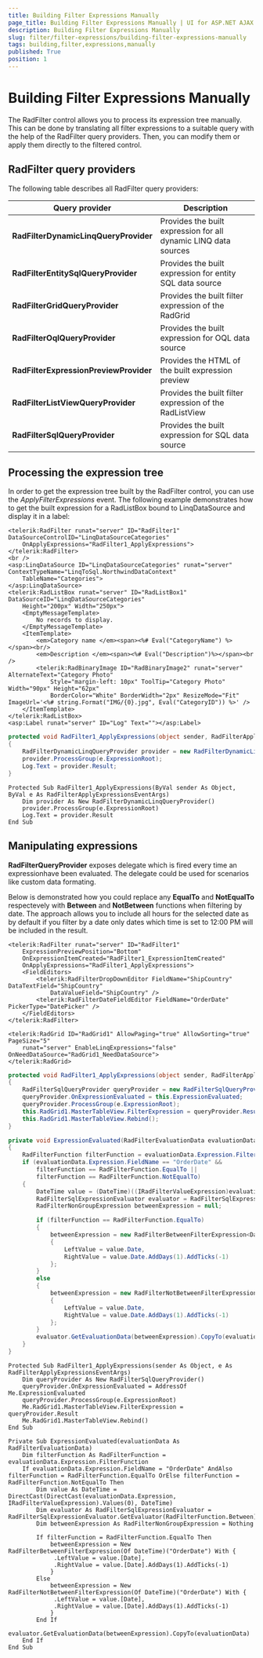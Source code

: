 ```yaml
---
title: Building Filter Expressions Manually
page_title: Building Filter Expressions Manually | UI for ASP.NET AJAX Documentation
description: Building Filter Expressions Manually
slug: filter/filter-expressions/building-filter-expressions-manually
tags: building,filter,expressions,manually
published: True
position: 1
---
```


# Building Filter Expressions Manually



The RadFilter control allows you to process its expression tree manually. This can be done by translating all filter expressions to a suitable query with the help of the RadFilter query providers. Then, you can modify them or apply them directly to the filtered control.

## RadFilter query providers

The following table describes all RadFilter query providers:


|  **Query provider**  |  **Description**  |
| ------ | ------ |
| **RadFilterDynamicLinqQueryProvider** |Provides the built expression for all dynamic LINQ data sources|
| **RadFilterEntitySqlQueryProvider** |Provides the built expression for entity SQL data source|
| **RadFilterGridQueryProvider** |Provides the built filter expression of the RadGrid|
| **RadFilterOqlQueryProvider** |Provides the built expression for OQL data source|
| **RadFilterExpressionPreviewProvider** |Provides the HTML of the built expression preview|
| **RadFilterListViewQueryProvider** |Provides the built filter expression of the RadListView|
| **RadFilterSqlQueryProvider** |Provides the built expression for SQL data source|

## Processing the expression tree

In order to get the expression tree built by the RadFilter control, you can use the *ApplyFilterExpressions* event. The following example demonstrates how to get the built expression for a RadListBox bound to LinqDataSource and display it in a label:

````ASPNET
<telerik:RadFilter runat="server" ID="RadFilter1" DataSourceControlID="LinqDataSourceCategories"
    OnApplyExpressions="RadFilter1_ApplyExpressions">
</telerik:RadFilter>
<br />
<asp:LinqDataSource ID="LinqDataSourceCategories" runat="server" ContextTypeName="LinqToSql.NorthwindDataContext"
    TableName="Categories">
</asp:LinqDataSource>
<telerik:RadListBox runat="server" ID="RadListBox1" DataSourceID="LinqDataSourceCategories"
    Height="200px" Width="250px">
    <EmptyMessageTemplate>
        No records to display.
    </EmptyMessageTemplate>
    <ItemTemplate>
        <em>Category name </em><span><%# Eval("CategoryName") %></span><br/>
        <em>Description </em><span><%# Eval("Description")%></span><br />
        <telerik:RadBinaryImage ID="RadBinaryImage2" runat="server" AlternateText="Category Photo"
            Style="margin-left: 10px" ToolTip="Category Photo" Width="90px" Height="62px"
            BorderColor="White" BorderWidth="2px" ResizeMode="Fit" ImageUrl='<%# string.Format("IMG/{0}.jpg", Eval("CategoryID")) %>' />
    </ItemTemplate>
</telerik:RadListBox>
<asp:Label runat="server" ID="Log" Text=""></asp:Label>
````
````C#
protected void RadFilter1_ApplyExpressions(object sender, RadFilterApplyExpressionsEventArgs e)
{
    RadFilterDynamicLinqQueryProvider provider = new RadFilterDynamicLinqQueryProvider();
    provider.ProcessGroup(e.ExpressionRoot);
    Log.Text = provider.Result;
}
````
````VB.NET
Protected Sub RadFilter1_ApplyExpressions(ByVal sender As Object, ByVal e As RadFilterApplyExpressionsEventArgs)
    Dim provider As New RadFilterDynamicLinqQueryProvider()
    provider.ProcessGroup(e.ExpressionRoot)
    Log.Text = provider.Result
End Sub
````



## Manipulating expressions

**RadFilterQueryProvider** exposes delegate which is fired every time an expressionhave been evaluated. The delegate could be used for scenarios like custom data formating.

Below is demonstrated how you could replace any **EqualTo** and **NotEqualTo** respectevely with **Between** and **NotBetween** functions when filtering by date. The approach allows you to include all hours for the selected date as by default if you filter by a date only dates which time is set to 12:00 PM will be included in the result.

````ASPNET
<telerik:RadFilter runat="server" ID="RadFilter1"
    ExpressionPreviewPosition="Bottom"
    OnExpressionItemCreated="RadFilter1_ExpressionItemCreated"
    OnApplyExpressions="RadFilter1_ApplyExpressions">
    <FieldEditors>
        <telerik:RadFilterDropDownEditor FieldName="ShipCountry" DataTextField="ShipCountry"
            DataValueField="ShipCountry" />
        <telerik:RadFilterDateFieldEditor FieldName="OrderDate" PickerType="DatePicker" />
    </FieldEditors>
</telerik:RadFilter>

<telerik:RadGrid ID="RadGrid1" AllowPaging="true" AllowSorting="true" PageSize="5"
    runat="server" EnableLinqExpressions="false" OnNeedDataSource="RadGrid1_NeedDataSource">
</telerik:RadGrid>
````
````C#
protected void RadFilter1_ApplyExpressions(object sender, RadFilterApplyExpressionsEventArgs e)
{
    RadFilterSqlQueryProvider queryProvider = new RadFilterSqlQueryProvider();
    queryProvider.OnExpressionEvaluated = this.ExpressionEvaluated;
    queryProvider.ProcessGroup(e.ExpressionRoot);
    this.RadGrid1.MasterTableView.FilterExpression = queryProvider.Result;
    this.RadGrid1.MasterTableView.Rebind();
}

private void ExpressionEvaluated(RadFilterEvaluationData evaluationData)
{
    RadFilterFunction filterFunction = evaluationData.Expression.FilterFunction;
    if (evaluationData.Expression.FieldName == "OrderDate" &&
        filterFunction == RadFilterFunction.EqualTo ||
        filterFunction == RadFilterFunction.NotEqualTo)
    {
        DateTime value = (DateTime)((IRadFilterValueExpression)evaluationData.Expression).Values[0];
        RadFilterSqlExpressionEvaluator evaluator = RadFilterSqlExpressionEvaluator.GetEvaluator(RadFilterFunction.Between);
        RadFilterNonGroupExpression betweenExpression = null;

        if (filterFunction == RadFilterFunction.EqualTo)
        {
            betweenExpression = new RadFilterBetweenFilterExpression<DateTime>("OrderDate")
            {
                LeftValue = value.Date,
                RightValue = value.Date.AddDays(1).AddTicks(-1)
            };
        }
        else
        {
            betweenExpression = new RadFilterNotBetweenFilterExpression<DateTime>("OrderDate")
            {
                LeftValue = value.Date,
                RightValue = value.Date.AddDays(1).AddTicks(-1)
            };
        }
        evaluator.GetEvaluationData(betweenExpression).CopyTo(evaluationData);
    }
}
````
````VB.NET
Protected Sub RadFilter1_ApplyExpressions(sender As Object, e As RadFilterApplyExpressionsEventArgs)
    Dim queryProvider As New RadFilterSqlQueryProvider()
    queryProvider.OnExpressionEvaluated = AddressOf Me.ExpressionEvaluated
    queryProvider.ProcessGroup(e.ExpressionRoot)
    Me.RadGrid1.MasterTableView.FilterExpression = queryProvider.Result
    Me.RadGrid1.MasterTableView.Rebind()
End Sub

Private Sub ExpressionEvaluated(evaluationData As RadFilterEvaluationData)
    Dim filterFunction As RadFilterFunction = evaluationData.Expression.FilterFunction
    If evaluationData.Expression.FieldName = "OrderDate" AndAlso filterFunction = RadFilterFunction.EqualTo OrElse filterFunction = RadFilterFunction.NotEqualTo Then
        Dim value As DateTime = DirectCast(DirectCast(evaluationData.Expression, IRadFilterValueExpression).Values(0), DateTime)
        Dim evaluator As RadFilterSqlExpressionEvaluator = RadFilterSqlExpressionEvaluator.GetEvaluator(RadFilterFunction.Between)
        Dim betweenExpression As RadFilterNonGroupExpression = Nothing

        If filterFunction = RadFilterFunction.EqualTo Then
            betweenExpression = New RadFilterBetweenFilterExpression(Of DateTime)("OrderDate") With {
             .LeftValue = value.[Date],
             .RightValue = value.[Date].AddDays(1).AddTicks(-1)
            }
        Else
            betweenExpression = New RadFilterNotBetweenFilterExpression(Of DateTime)("OrderDate") With {
             .LeftValue = value.[Date],
             .RightValue = value.[Date].AddDays(1).AddTicks(-1)
            }
        End If
        evaluator.GetEvaluationData(betweenExpression).CopyTo(evaluationData)
    End If
End Sub
````


